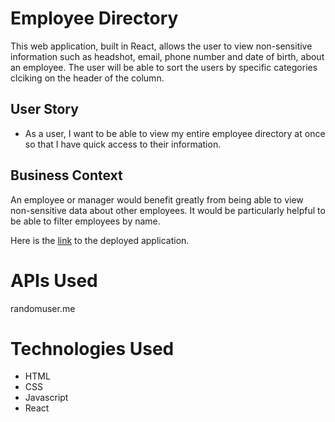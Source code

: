 # Employee Directory

This web application, built in React, allows the user to view non-sensitive information such as headshot, email, phone number and date of birth, about an employee. The user will be able to sort the users by specific categories clciking on the header of the column.

## User Story

* As a user, I want to be able to view my entire employee directory at once so that I have quick access to their information.

## Business Context

An employee or manager would benefit greatly from being able to view non-sensitive data about other employees. It would be particularly helpful to be able to filter employees by name.

Here is the [link](https://employee-directory-react-node.herokuapp.com/) to the deployed application.


# APIs Used

randomuser.me

# Technologies Used

 * HTML
 * CSS
 * Javascript
 * React









